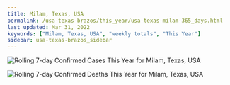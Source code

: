 ```yaml
---
title: Milam, Texas, USA
permalink: /usa-texas-brazos/this_year/usa-texas-milam-365_days.html
last_updated: Mar 31, 2022
keywords: ["Milam, Texas, USA", "weekly totals", "This Year"]
sidebar: usa-texas-brazos_sidebar
---
```


![Rolling 7-day Confirmed Cases This Year for Milam, Texas, USA](/covid_tracker/images/graphs/usa-texas-milam-rolling_7_days_confirmed-365_days_graph.png)

![Rolling 7-day Confirmed Deaths This Year for Milam, Texas, USA](/covid_tracker/images/graphs/usa-texas-milam-rolling_7_days_deaths-365_days_graph.png)
